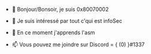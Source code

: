- 👋 Bonjour/Bonsoir, je suis 0x80070002
- 👀 Je suis intéressé par tout c'qui est infoSec
- 🌱 En ce moment j'apprends l'asm

- 📫 Vous pouvez me joindre sur Discord = { (0) }#1337

<!---
0x80070002/0x80070002 is a ✨ special ✨ repository because its `README.md` (this file) appears on your GitHub profile.
You can click the Preview link to take a look at your changes.
--->
